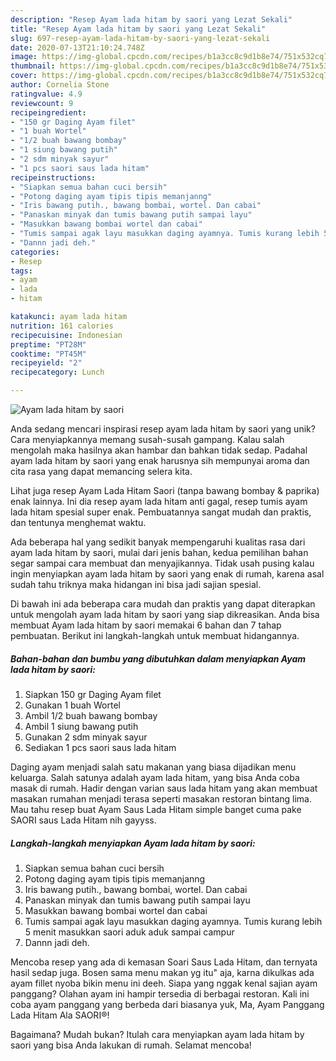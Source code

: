```yaml
---
description: "Resep Ayam lada hitam by saori yang Lezat Sekali"
title: "Resep Ayam lada hitam by saori yang Lezat Sekali"
slug: 697-resep-ayam-lada-hitam-by-saori-yang-lezat-sekali
date: 2020-07-13T21:10:24.748Z
image: https://img-global.cpcdn.com/recipes/b1a3cc8c9d1b8e74/751x532cq70/ayam-lada-hitam-by-saori-foto-resep-utama.jpg
thumbnail: https://img-global.cpcdn.com/recipes/b1a3cc8c9d1b8e74/751x532cq70/ayam-lada-hitam-by-saori-foto-resep-utama.jpg
cover: https://img-global.cpcdn.com/recipes/b1a3cc8c9d1b8e74/751x532cq70/ayam-lada-hitam-by-saori-foto-resep-utama.jpg
author: Cornelia Stone
ratingvalue: 4.9
reviewcount: 9
recipeingredient:
- "150 gr Daging Ayam filet"
- "1 buah Wortel"
- "1/2 buah bawang bombay"
- "1 siung bawang putih"
- "2 sdm minyak sayur"
- "1 pcs saori saus lada hitam"
recipeinstructions:
- "Siapkan semua bahan cuci bersih"
- "Potong daging ayam tipis tipis memanjanng"
- "Iris bawang putih., bawang bombai, wortel. Dan cabai"
- "Panaskan minyak dan tumis bawang putih sampai layu"
- "Masukkan bawang bombai wortel dan cabai"
- "Tumis sampai agak layu masukkan daging ayamnya. Tumis kurang lebih 5 menit masukkan saori aduk aduk sampai campur"
- "Dannn jadi deh."
categories:
- Resep
tags:
- ayam
- lada
- hitam

katakunci: ayam lada hitam 
nutrition: 161 calories
recipecuisine: Indonesian
preptime: "PT28M"
cooktime: "PT45M"
recipeyield: "2"
recipecategory: Lunch

---
```



![Ayam lada hitam by saori](https://img-global.cpcdn.com/recipes/b1a3cc8c9d1b8e74/751x532cq70/ayam-lada-hitam-by-saori-foto-resep-utama.jpg)

Anda sedang mencari inspirasi resep ayam lada hitam by saori yang unik? Cara menyiapkannya memang susah-susah gampang. Kalau salah mengolah maka hasilnya akan hambar dan bahkan tidak sedap. Padahal ayam lada hitam by saori yang enak harusnya sih mempunyai aroma dan cita rasa yang dapat memancing selera kita.

Lihat juga resep Ayam Lada Hitam Saori (tanpa bawang bombay &amp; paprika) enak lainnya. Ini dia resep ayam lada hitam anti gagal, resep tumis ayam lada hitam spesial super enak. Pembuatannya sangat mudah dan praktis, dan tentunya menghemat waktu.

Ada beberapa hal yang sedikit banyak mempengaruhi kualitas rasa dari ayam lada hitam by saori, mulai dari jenis bahan, kedua pemilihan bahan segar sampai cara membuat dan menyajikannya. Tidak usah pusing kalau ingin menyiapkan ayam lada hitam by saori yang enak di rumah, karena asal sudah tahu triknya maka hidangan ini bisa jadi sajian spesial.


Di bawah ini ada beberapa cara mudah dan praktis yang dapat diterapkan untuk mengolah ayam lada hitam by saori yang siap dikreasikan. Anda bisa membuat Ayam lada hitam by saori memakai 6 bahan dan 7 tahap pembuatan. Berikut ini langkah-langkah untuk membuat hidangannya.

<!--inarticleads1-->

##### Bahan-bahan dan bumbu yang dibutuhkan dalam menyiapkan Ayam lada hitam by saori:

1. Siapkan 150 gr Daging Ayam filet
1. Gunakan 1 buah Wortel
1. Ambil 1/2 buah bawang bombay
1. Ambil 1 siung bawang putih
1. Gunakan 2 sdm minyak sayur
1. Sediakan 1 pcs saori saus lada hitam


Daging ayam menjadi salah satu makanan yang biasa dijadikan menu keluarga. Salah satunya adalah ayam lada hitam, yang bisa Anda coba masak di rumah. Hadir dengan varian saus lada hitam yang akan membuat masakan rumahan menjadi terasa seperti masakan restoran bintang lima. Mau tahu resep buat Ayam Saus Lada Hitam simple banget cuma pake SAORI saus Lada Hitam nih gayyss. 

<!--inarticleads2-->

##### Langkah-langkah menyiapkan Ayam lada hitam by saori:

1. Siapkan semua bahan cuci bersih
1. Potong daging ayam tipis tipis memanjanng
1. Iris bawang putih., bawang bombai, wortel. Dan cabai
1. Panaskan minyak dan tumis bawang putih sampai layu
1. Masukkan bawang bombai wortel dan cabai
1. Tumis sampai agak layu masukkan daging ayamnya. Tumis kurang lebih 5 menit masukkan saori aduk aduk sampai campur
1. Dannn jadi deh.


Mencoba resep yang ada di kemasan Soari Saus Lada Hitam, dan ternyata hasil sedap juga. Bosen sama menu makan yg itu&#34; aja, karna dikulkas ada ayam fillet nyoba bikin menu ini deeh. Siapa yang nggak kenal sajian ayam panggang? Olahan ayam ini hampir tersedia di berbagai restoran. Kali ini coba ayam panggang yang berbeda dari biasanya yuk, Ma, Ayam Panggang Lada Hitam Ala SAORI®! 

Bagaimana? Mudah bukan? Itulah cara menyiapkan ayam lada hitam by saori yang bisa Anda lakukan di rumah. Selamat mencoba!
